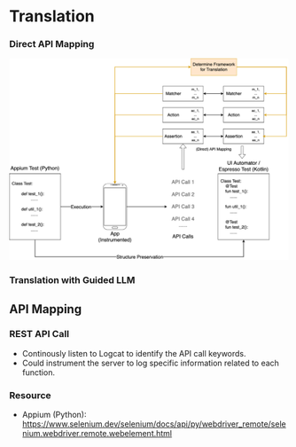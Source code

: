 # Translation

### Direct API Mapping

![translation_procedure](../doc/translation-procedure.png)

### Translation with Guided LLM



## API Mapping

### REST API Call

* Continously listen to Logcat to identify the API call keywords.
* Could instrument the server to log specific information related to each function.

### Resource

* Appium (Python): https://www.selenium.dev/selenium/docs/api/py/webdriver_remote/selenium.webdriver.remote.webelement.html